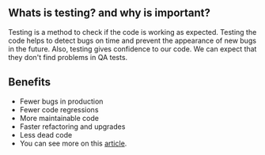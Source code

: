 ## Whats is testing? and why is important?
Testing is a method to check if the code is working as expected. Testing the code helps to detect bugs on time and prevent the appearance of new bugs in the future. Also, testing gives confidence to our code. We can expect that they don't find problems in QA tests.

## Benefits
* Fewer bugs in production
* Fewer code regressions
* More maintainable code
* Faster refactoring and upgrades
* Less dead code
* You can see more on this [article](https://jestjs.io/docs/using-matchers).
